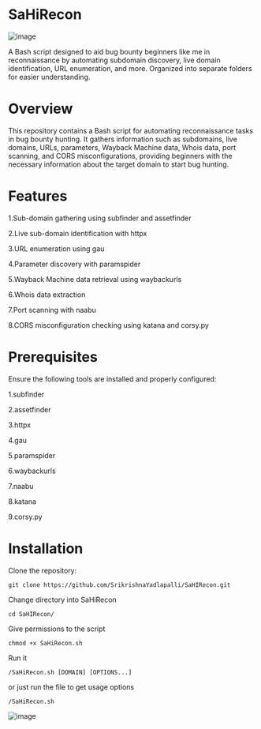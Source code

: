 # SaHiRecon
![image](https://github.com/SrikrishnaYadlapalli/SaHIRecon/assets/51364472/27dbb7b9-7cb8-4b8b-ac1d-35b18901b1f0)

A Bash script designed to aid bug bounty beginners like me in reconnaissance by automating subdomain discovery, live domain identification, URL enumeration, and more. Organized into separate folders for easier understanding.

# Overview

This repository contains a Bash script for automating reconnaissance tasks in bug bounty hunting. It gathers information such as subdomains, live domains, URLs, parameters, Wayback Machine data, Whois data, port scanning, and CORS misconfigurations, providing beginners with the necessary information about the target domain to start bug hunting.

# Features

1.Sub-domain gathering using subfinder and assetfinder

2.Live sub-domain identification with httpx

3.URL enumeration using gau

4.Parameter discovery with paramspider

5.Wayback Machine data retrieval using waybackurls

6.Whois data extraction

7.Port scanning with naabu

8.CORS misconfiguration checking using katana and corsy.py




# Prerequisites

Ensure the following tools are installed and properly configured:

1.subfinder

2.assetfinder

3.httpx

4.gau

5.paramspider

6.waybackurls

7.naabu

8.katana

9.corsy.py


# Installation

Clone the repository:

``` git clone https://github.com/SrikrishnaYadlapalli/SaHIRecon.git ```

Change directory into SaHiRecon

``` cd SaHIRecon/ ```

Give permissions to the script

``` chmod +x SaHiRecon.sh ```

Run it

``` /SaHiRecon.sh [DOMAIN] [OPTIONS...] ```

or just run the file to get usage options

``` /SaHiRecon.sh ```

![image](https://github.com/SrikrishnaYadlapalli/SaHIRecon/assets/51364472/568214bd-e3bb-4dbf-a9c7-82fbd772139a)







